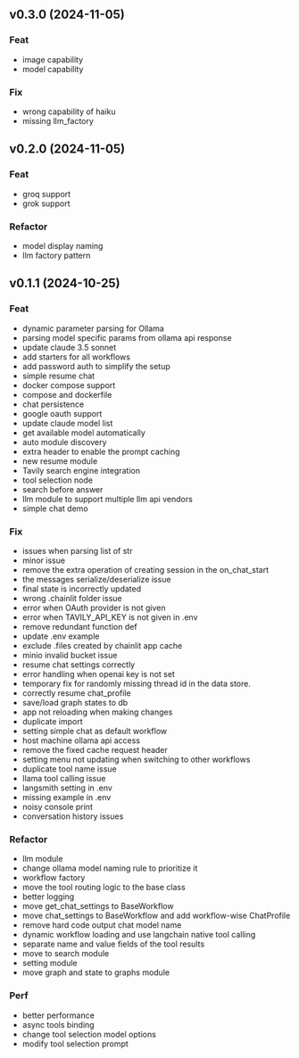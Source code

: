 ## v0.3.0 (2024-11-05)

### Feat

- image capability
- model capability

### Fix

- wrong capability of haiku
- missing llm_factory

## v0.2.0 (2024-11-05)

### Feat

- groq support
- grok support

### Refactor

- model display naming
- llm factory pattern

## v0.1.1 (2024-10-25)

### Feat

- dynamic parameter parsing for Ollama
- parsing model specific params from ollama api response
- update claude 3.5 sonnet
- add starters for all workflows
- add password auth to simplify the setup
- simple resume chat
- docker compose support
- compose and dockerfile
- chat persistence
- google oauth support
- update claude model list
- get available model automatically
- auto module discovery
- extra header to enable the prompt caching
- new resume module
- Tavily search engine integration
- tool selection node
- search before answer
- llm module to support multiple llm api vendors
- simple chat demo

### Fix

- issues when parsing list of str
- minor issue
- remove the extra operation of creating session in the on_chat_start
- the messages serialize/deserialize issue
- final state is incorrectly updated
- wrong .chainlit folder issue
- error when OAuth provider is not given
- error when TAVILY_API_KEY is not given in .env
- remove redundant function def
- update .env example
- exclude .files created by chainlit app cache
- minio invalid bucket issue
- resume chat settings correctly
- error handling when openai key is not set
- temporary fix for randomly missing thread id in the data store.
- correctly resume chat_profile
- save/load graph states to db
- app not reloading when making changes
- duplicate import
- setting simple chat as default workflow
- host machine ollama api access
- remove the fixed cache request header
- setting menu not updating when switching to other workflows
- duplicate tool name issue
- llama tool calling issue
- langsmith setting in .env
- missing example in .env
- noisy console print
- conversation history issues

### Refactor

- llm module
- change ollama model naming rule to prioritize it
- workflow factory
-  move the tool routing logic to the base class
- better logging
- move get_chat_settings to BaseWorkflow
- move chat_settings to BaseWorkflow and add workflow-wise ChatProfile
- remove hard code output chat model name
- dynamic workflow loading and use langchain native tool calling
- separate name and value fields of the tool results
- move to search module
- setting module
- move graph and state to graphs module

### Perf

- better performance
- async tools binding
- change tool selection model options
- modify tool selection prompt
